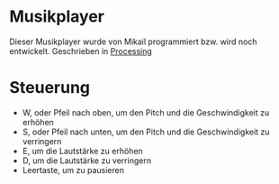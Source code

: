 # Musikplayer

Dieser Musikplayer wurde von Mikail programmiert bzw. wird noch entwickelt. Geschrieben in [Processing](Processing)

# Steuerung

* W, oder Pfeil nach oben, um den Pitch und die Geschwindigkeit zu erhöhen
* S, oder Pfeil nach unten, um den Pitch und die Geschwindigkeit zu verringern
* E, um die Lautstärke zu erhöhen
* D, um die Lautstärke zu verringern
* Leertaste, um zu pausieren
